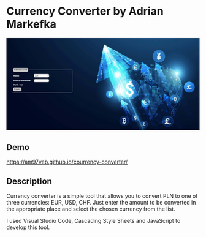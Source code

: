 # Currency Converter by Adrian Markefka

![Presentation](image/AnimationWebsite.gif)

## Demo

https://am97veb.github.io/courrency-converter/

## Description

Currency converter is a simple tool that allows you to convert PLN to one of three currencies: EUR, USD, CHF. Just enter the amount to be converted in the appropriate place and select the chosen currency from the list.

I used Visual Studio Code, Cascading Style Sheets and JavaScript to develop this tool.
